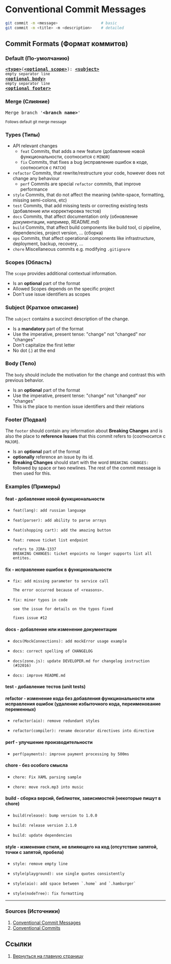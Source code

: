 # Conventional Commit Messages

```bash
git commit -m <message>                   # basic
git commit -m <title> -m <description>    # detailed
```

## Commit Formats (Формат коммитов)

### Default (По-умолчанию)

<pre>
<b><a href="#types">&lt;type&gt;</a></b></font>(<b><a href="#scopes">&lt;optional scope&gt;</a></b>): <b><a href="#subject">&lt;subject&gt;</a></b>
<sub>empty separator line</sub>
<b><a href="#body">&lt;optional body&gt;</a></b>
<sub>empty separator line</sub>
<b><a href="#footer">&lt;optional footer&gt;</a></b>
</pre>

### Merge (Слияние)

<pre>
Merge branch '<b>&lt;branch name&gt;</b>'
</pre>
<sup>Follows default git merge message</sup>

### Types (Типы)

* API relevant changes
    * `feat` Commits, that adds a new feature (добавление новой функциональности, соотносится с `MINOR`)
    * `fix` Commits, that fixes a bug (исправление ошибок в коде, соотносится с `PATCH`)
* `refactor` Commits, that rewrite/restructure your code, however does not change any behaviour
    * `perf` Commits are special `refactor` commits, that improve performance
* `style` Commits, that do not affect the meaning (white-space, formatting, missing semi-colons, etc)
* `test` Commits, that add missing tests or correcting existing tests (добавление или корректировка тестов)
* `docs` Commits, that affect documentation only (обновление документации, например, README.md)
* `build` Commits, that affect build components like build tool, ci pipeline, dependencies, project version, ... (сборка)
* `ops` Commits, that affect operational components like infrastructure, deployment, backup, recovery, ...
* `chore` Miscellaneous commits e.g. modifying `.gitignore`

### Scopes (Область)

The `scope` provides additional contextual information.

* Is an **optional** part of the format
* Allowed Scopes depends on the specific project
* Don't use issue identifiers as scopes

### Subject (Краткое описание)

The `subject` contains a succinct description of the change.

* Is a **mandatory** part of the format
* Use the imperative, present tense: "change" not "changed" nor "changes"
* Don't capitalize the first letter
* No dot (.) at the end

### Body (Тело)

The `body` should include the motivation for the change and contrast this with previous behavior.

* Is an **optional** part of the format
* Use the imperative, present tense: "change" not "changed" nor "changes"
* This is the place to mention issue identifiers and their relations

### Footer (Подвал)

The `footer` should contain any information about **Breaking Changes** and is also the place to **reference Issues** that this commit refers to (соотносится с `MAJOR`).

* Is an **optional** part of the format
* **optionally** reference an issue by its id.
* **Breaking Changes** should start with the word `BREAKING CHANGES:` followed by space or two newlines. The rest of the commit message is then used for this. 

### Examples (Примеры)

#### feat - добавление новой функциональности

* ```commits
  feat(lang): add russian language
  ```

* ```commits
  feat(parser): add ability to parse arrays
  ```

* ```commits
  feat(shopping cart): add the amazing button
  ```

* ```commits
  feat: remove ticket list endpoint
  
  refers to JIRA-1337
  BREAKING CHANGES: ticket enpoints no longer supports list all entites.
  ```

#### fix - исправление ошибок в функциональности

* ```commits
  fix: add missing parameter to service call
  
  The error occurred because of <reasons>.
  ```

* ```commits
  fix: minor typos in code

  see the issue for details on the typos fixed

  fixes issue #12
  ```
  
#### docs - добавление или изменение документации

* ```commits
  docs(MockConnections): add mockError usage example
  ```

* ```commits
  docs: correct spelling of CHANGELOG
  ```

* ```commits
  docs(zone.js): update DEVELOPER.md for changelog instruction (#32016)
  ```

* ```commits
  docs: improve README.md
  ```

#### test -  добавление тестов (unit tests)

#### refactor - изменение кода без добавления функциональности или исправления ошибок (удаление избыточного кода, переименование переменных)

* ```commits
  refactor(aio): remove redundant styles
  ```

* ```commits
  refactor(compiler): rename decorator directives into directive
  ```

#### perf - улучшение производительности

* ```commits
  perf(payments): improve payment processing by 500ms
  ```

#### chore - без особого смысла

* ```commits
  chore: Fix XAML parsing sample
  ```

* ```commits
  chore: move rock.mp3 into music
  ```
  
#### build - сборка версий, библиотек, зависимостей (некоторые пишут в chore)
  
* ```commits
  build(release): bump version to 1.0.0
  ```

* ```commits
  build: release version 2.1.0
  ```

* ```commits
  build: update dependencies
  ```

#### style - изменение стиля, не влияющего на код (отсутствие запятой, точки с запятой, пробела)

* ```commits
  style: remove empty line
  ```

* ```commits
  style(playground): use single quotes consistently
  ```
  
* ```commits
  style(aio): add space between `.home` and `.hamburger`
  ```

* ```commits
  style(nodeTree): fix formatting
  ```

---
  
### Sources (Источники)

1. [Conventional Commit Messages](https://gist.github.com/qoomon/5dfcdf8eec66a051ecd85625518cfd13)
2. [Conventional Commits](https://www.conventionalcommits.org/en/v1.0.0/)

## Ссылки

1. [Вернуться на главную страницу](../README.md)
